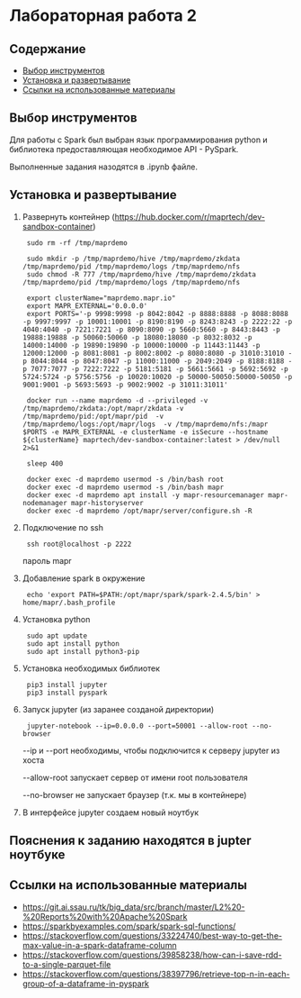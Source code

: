 # Лабораторная работа 2

## Содержание

* [Выбор инструментов](#выбор-инструментов)
* [Установка и развертывание](#установка-и-развертывание)
* [Ссылки на использованные материалы](#ссылки-на-использованные-материалы)

## Выбор инструментов

Для работы с Spark был выбран язык программирования python и библиотека предоставляющая необходимое API - PySpark.

Выполненные задания назодятся в .ipynb файле.

## Установка и развертывание
1. Развернуть контейнер (https://hub.docker.com/r/maprtech/dev-sandbox-container)

        sudo rm -rf /tmp/maprdemo

        sudo mkdir -p /tmp/maprdemo/hive /tmp/maprdemo/zkdata /tmp/maprdemo/pid /tmp/maprdemo/logs /tmp/maprdemo/nfs
        sudo chmod -R 777 /tmp/maprdemo/hive /tmp/maprdemo/zkdata /tmp/maprdemo/pid /tmp/maprdemo/logs /tmp/maprdemo/nfs

        export clusterName="maprdemo.mapr.io"
        export MAPR_EXTERNAL='0.0.0.0'
        export PORTS='-p 9998:9998 -p 8042:8042 -p 8888:8888 -p 8088:8088 -p 9997:9997 -p 10001:10001 -p 8190:8190 -p 8243:8243 -p 2222:22 -p 4040:4040 -p 7221:7221 -p 8090:8090 -p 5660:5660 -p 8443:8443 -p 19888:19888 -p 50060:50060 -p 18080:18080 -p 8032:8032 -p 14000:14000 -p 19890:19890 -p 10000:10000 -p 11443:11443 -p 12000:12000 -p 8081:8081 -p 8002:8002 -p 8080:8080 -p 31010:31010 -p 8044:8044 -p 8047:8047 -p 11000:11000 -p 2049:2049 -p 8188:8188 -p 7077:7077 -p 7222:7222 -p 5181:5181 -p 5661:5661 -p 5692:5692 -p 5724:5724 -p 5756:5756 -p 10020:10020 -p 50000-50050:50000-50050 -p 9001:9001 -p 5693:5693 -p 9002:9002 -p 31011:31011'

        docker run --name maprdemo -d --privileged -v /tmp/maprdemo/zkdata:/opt/mapr/zkdata -v /tmp/maprdemo/pid:/opt/mapr/pid  -v /tmp/maprdemo/logs:/opt/mapr/logs  -v /tmp/maprdemo/nfs:/mapr $PORTS -e MAPR_EXTERNAL -e clusterName -e isSecure --hostname ${clusterName} maprtech/dev-sandbox-container:latest > /dev/null 2>&1

        sleep 400

        docker exec -d maprdemo usermod -s /bin/bash root
        docker exec -d maprdemo usermod -s /bin/bash mapr
        docker exec -d maprdemo apt install -y mapr-resourcemanager mapr-nodemanager mapr-historyserver
        docker exec -d maprdemo /opt/mapr/server/configure.sh -R

2. Подключение по ssh

        ssh root@localhost -p 2222

    пароль mapr

3. Добавление spark в окружение

        echo 'export PATH=$PATH:/opt/mapr/spark/spark-2.4.5/bin' >  home/mapr/.bash_profile

4. Установка python

        sudo apt update
        sudo apt install python
        sudo apt install python3-pip

5. Установка необходимых библиотек

        pip3 install jupyter
        pip3 install pyspark

6. Запуск jupyter (из заранее созданой директории)

        jupyter-notebook --ip=0.0.0.0 --port=50001 --allow-root --no-browser

    --ip и --port необходимы, чтобы подключится к серверу jupyter из хоста

    --allow-root запускает сервер от имени root пользователя

    --no-browser не запускает браузер (т.к. мы в контейнере)

7. В интерфейсе jupyter создаем новый ноутбук

## Пояснения к заданию находятся в jupter ноутбуке
## Ссылки на использованные материалы
* https://git.ai.ssau.ru/tk/big_data/src/branch/master/L2%20-%20Reports%20with%20Apache%20Spark
* https://sparkbyexamples.com/spark/spark-sql-functions/
* https://stackoverflow.com/questions/33224740/best-way-to-get-the-max-value-in-a-spark-dataframe-column
* https://stackoverflow.com/questions/39858238/how-can-i-save-rdd-to-a-single-parquet-file
* https://stackoverflow.com/questions/38397796/retrieve-top-n-in-each-group-of-a-dataframe-in-pyspark
